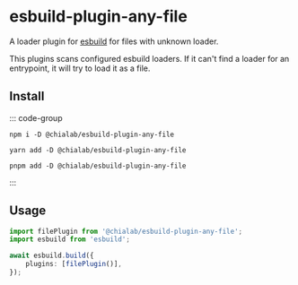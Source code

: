 # esbuild-plugin-any-file

A loader plugin for [esbuild](https://esbuild.github.io/) for files with unknown loader.

This plugins scans configured esbuild loaders. If it can't find a loader for an entrypoint, it will try to load it as a file.

## Install

::: code-group

```sh[npm]
npm i -D @chialab/esbuild-plugin-any-file
```

```sh[yarn]
yarn add -D @chialab/esbuild-plugin-any-file
```

```sh[pnpm]
pnpm add -D @chialab/esbuild-plugin-any-file
```

:::

## Usage

```ts
import filePlugin from '@chialab/esbuild-plugin-any-file';
import esbuild from 'esbuild';

await esbuild.build({
    plugins: [filePlugin()],
});
```
